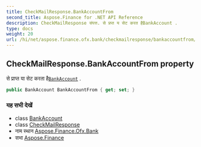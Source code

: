 ```yaml
---
title: CheckMailResponse.BankAccountFrom
second_title: Aspose.Finance for .NET API Reference
description: CheckMailResponse संपत्त. से प्रप्त य सेट करत हैBankAccount .
type: docs
weight: 20
url: /hi/net/aspose.finance.ofx.bank/checkmailresponse/bankaccountfrom/
---
```

## CheckMailResponse.BankAccountFrom property

से प्राप्त या सेट करता है[`BankAccount`](../../../aspose.finance.ofx/bankaccount/) .

```csharp
public BankAccount BankAccountFrom { get; set; }
```

### यह सभी देखें

* class [BankAccount](../../../aspose.finance.ofx/bankaccount/)
* class [CheckMailResponse](../)
* नाम स्थान [Aspose.Finance.Ofx.Bank](../../checkmailresponse/)
* सभा [Aspose.Finance](../../../)


